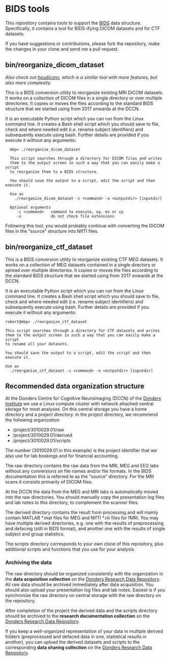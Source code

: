 # BIDS tools

This repository contains tools to support the [BIDS](http://bids.neuroimaging.io/) data structure. Specifically, it contains a tool for BIDS-ifying DICOM datasets and for CTF datasets. 

If you have suggestions or contributions, please fork the repository, make the changes in your clone and send me a pull request.

## bin/reorganize_dicom_dataset

*Also check out [heudiconv](https://github.com/nipy/heudiconv), which is a similar tool with more features, but also more complexity.*

This is a BIDS conversion utility to reorganize existing MRI DICOM datasets. It works on a collection of DICOM files in a single directory or over multiple directories. It copies or moves the files according to the standard BIDS structure that we started using from 2017 onwards at the DCCN.

It is an executable Python script which you can run from the Linux command line. It creates a Bash shell script which you should save to file, check and where needed edit (i.e. rename subject identifiers) and subsequently execute using bash. Further details are provided if you execute it without any arguments:

```
  mbp> ./reorganize_dicom_dataset

  This script searches through a directory for DICOM files and writes
  them to the output screen in such a way that you can easily make a script
  to reorganize them to a BIDS structure.

  You should save the output to a script, edit the script and then execute it.

  Use as
    ./reorganize_dicom_dataset -c <command> -o <outputdir> [inputdir]

  Optional arguments
     -c <command>   command to execute, eg. mv or cp
     -x             do not check file extensions
```

Following this tool, you would probably continue with converting the DICOM files in the "source" structure into NIfTI files.  

## bin/reorganize_ctf_dataset

This is a BIDS conversion utility to reorganize existing CTF MEG datasets. It works on a collection of MEG datasets contained in a single directory or spread over multiple directories. It copies or moves the files according to the standard BIDS structure that we started using from 2017 onwards at the DCCN.

It is an executable Python script which you can run from the Linux command line. It creates a Bash shell script which you should save to file, check and where needed edit (i.e. rename subject identifiers) and subsequently execute using bash. Further details are provided if you execute it without any arguments:

```
robert@mbp> ./reorganize_ctf_dataset

This script searches through a directory for CTF datasets and writes
them to the output screen in such a way that you can easily make a script
to rename all your datasets.

You should save the output to a script, edit the script and then execute it.

Use as
  ./reorganize_ctf_dataset -c <command> -o <outputdir> [inputdir]
  ```

## Recommended data organization structure

At the Donders Centre for Cognitive Neuroimaging (DCCN) of the [Donders Institute](http://www.ru.nl/donders) we use a Linux compute cluster with network attached central storage for most analyses. On this central storage you have a home directory and a project directory. In the project directory, we recommend the following organization

  - /project/3010029.01/raw
  - /project/3010029.01/derived
  - /project/3010029.01/scripts

The number (3010029.01 in this example) is the project identifier that we also use for lab bookings and for financial accounting.

The raw directory contains the raw data from the MRI, MEG and EEG labs without any conversions on file names and/or file formats. In the BIDS documentation this is referred to as the "source" directory. For the MRI scans it consists primarily of DICOM files.

At the DCCN the data from the MEG and MRI labs is automatically moved into the raw directories. You should manually copy the presentation log files and lab notes to this directory, to complement the scanner files.

The derived directory contains the result from processing and will mainly contain MATLAB \*.mat files for MEG and NIfTI \*.nii files for fMRI. You may have multiple derived directories, e.g. one with the results of preprocessing and defacing (still in BIDS format), and another one with  the results of single subject and group statistics.

The scripts directory corresponds to your own clone of this repository, plus additional scripts and functions that you use for your analysis.

### Archiving the data

The raw directory should be organized consistently with the organization in the **data acquisition collection** on the [Donders Research Data Repository](http://data.donders.ru.nl). All raw data should be archived immediately after data acquisition. You should also upload your presentation log files and lab notes. Easiest is if you synchronize the raw directory on central storage with the raw directory on the repository.

After completion of the project the derived data and the scripts directory should be archived to the **research documentation collection** on the [Donders Research Data Repository](http://data.donders.ru.nl).

If you keep a well-organized representation of your data in multiple derived folders (preprocessed and defaced data in one, statistical results in another), you can upload the derived datasets and scripts to the corresponding **data sharing collection** on the [Donders Research Data Repository](http://data.donders.ru.nl).
